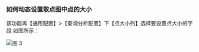 ### 如何动态设置散点图中点的大小

该功能再【通用配置】>【查询分析配置】下【点大小列】选择要设置点大小的字段
如图所示：

![图 3](/img/src/visulization/scatterPlot/scatterPlot3.png)
